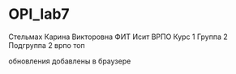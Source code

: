 # OPI_lab7
Стельмах Карина Викторовна ФИТ Исит ВРПО Курс 1 Группа 2 Подгруппа 2
врпо топ


обновления добавлены в браузере
